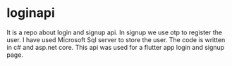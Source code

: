# loginapi
It is a repo about login and signup api.
In signup we use otp to register the user.
I have used Microsoft Sql server to store the user.
The code is written in c# and asp.net core.
This api was used for a flutter app login and signup page.

